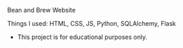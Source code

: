 Bean and Brew Website

Things I used: HTML, CSS, JS, Python, SQLAlchemy, Flask

- This project is for educational purposes only.